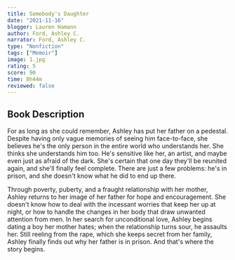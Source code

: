 ```yaml
---
title: Somebody's Daughter
date: "2021-11-16"
blogger: Lauren Hamann
author: Ford, Ashley C.
narrator: Ford, Ashley C.
type: "Nonfiction"
tags: ["Memoir"]
image: 1.jpg
rating: 5
score: 90
time: 8h44m
reviewed: false
---
```


## Book Description

For as long as she could remember, Ashley has put her father on a pedestal. Despite having only vague memories of seeing him face-to-face, she believes he's the only person in the entire world who understands her. She thinks she understands him too. He's sensitive like her, an artist, and maybe even just as afraid of the dark. She's certain that one day they'll be reunited again, and she'll finally feel complete. There are just a few problems: he's in prison, and she doesn't know what he did to end up there.

Through poverty, puberty, and a fraught relationship with her mother, Ashley returns to her image of her father for hope and encouragement. She doesn't know how to deal with the incessant worries that keep her up at night, or how to handle the changes in her body that draw unwanted attention from men. In her search for unconditional love, Ashley begins dating a boy her mother hates; when the relationship turns sour, he assaults her. Still reeling from the rape, which she keeps secret from her family, Ashley finally finds out why her father is in prison. And that's where the story begins.
